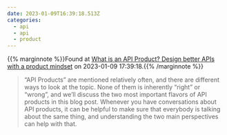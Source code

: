 ```yaml
---
date: 2023-01-09T16:39:18.513Z
categories:
  - api
  - api
  - product
---
```

{{% marginnote %}}Found at [What is an API Product? Design better APIs with a product mindset](https://blog.axway.com/learning-center/apis/api-design/what-is-an-api-product) on 2023-01-09 17:39:18.{{% /marginnote %}}

> “API Products” are mentioned relatively often, and there are different ways to look at the topic. None of them is inherently “right” or “wrong”, and we’ll discuss the two most important flavors of API products in this blog post. Whenever you have conversations about API products, it can be helpful to make sure that everybody is talking about the same thing, and understanding the two main perspectives can help with that.

